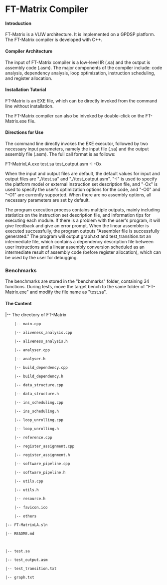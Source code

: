 # FT-Matrix Compiler

#### Introduction
FT-Matrix is a VLIW architecture. It is implemented on a GPDSP platform. The FT-Matrix compiler is developed with C++. 


#### Compiler Architecture
The input of FT-Matrix compiler is a low-level IR (.sa) and the output is assembly code (.asm). The major components of the compiler include: code analysis, dependency analysis, loop optimization, instruction scheduling, and register allocation.


#### Installation Tutorial
FT-Matrix is an EXE file, which can be directly invoked from the command line without installation.

The FT-Matrix compiler can also be inivoked by double-click on the FT-Matrix.exe file.

#### Directions for Use
The command line directly invokes the EXE executor, followed by two necessary input parameters, namely the input file (.sa) and the output assembly file (.asm). The full call format is as follows:

FT-MatrixLA.exe test.sa test_output.asm -I -Ox

When the input and output files are default, the default values for input and output files are ".//test.sa" and ".//test_output.asm". "-I" is used to specify the platform model or external instruction set description file, and "-Ox" is used to specify the user's optimization options for the code, and "-O0" and "-O1" are currently supported. When there are no assembly options, all necessary parameters are set by default.

The program execution process contains multiple outputs, mainly including statistics on the instruction set description file, and information tips for executing each module. If there is a problem with the user's program, it will give feedback and give an error prompt. When the linear assembler is executed successfully, the program outputs "Assembler file is successfully generated." The program will output graph.txt and test_transition.txt an intermediate file, which contains a dependency description file between user instructions and a linear assembly conversion scheduled as an intermediate result of assembly code (before register allocation), which can be used by the user for debugging.

###  Benchmarks
The benchmarks are stored in the "benchmarks" folder, containing 34 functions. During tests, move the target bench to the same folder of "FT-Matrix.exe" and modify the file name as "test.sa".

#### The Content

|--	The directory of FT-Matrix												

        |-- main.cpp										

        |-- aliveness_analysis.cpp							

        |-- aliveness_analysis.h							

        |-- analyser.cpp									

        |-- analyser.h										

        |-- build_dependency.cpp							

        |-- build_dependency.h								

        |-- data_structure.cpp								

        |-- data_structure.h								

        |-- ins_scheduling.cpp								

        |-- ins_scheduling.h								

        |-- loop_unrolling.cpp								

        |-- loop_unrolling.h								

        |-- reference.cpp									

        |-- register_assignment.cpp							

        |-- register_assignment.h							

        |-- software_pipeline.cpp							

        |-- software_pipeline.h								

        |-- utils.cpp										

        |-- utils.h											

        |-- resource.h										

        |-- favicon.ico										

        |-- others											

	|--	FT-MatrixLA.sln											

	|--	README.md												



	|--	test.sa													

	|--	test_output.asm											

	|--	test_transition.txt										

	|--	graph.txt												
